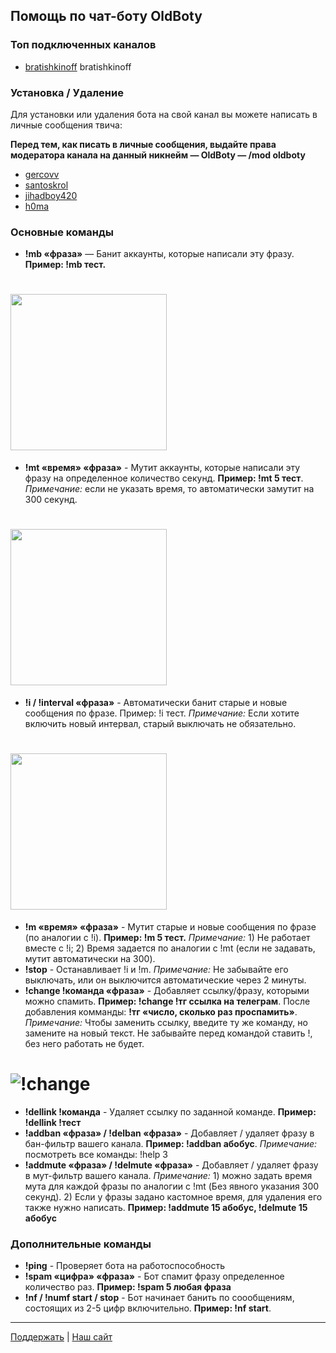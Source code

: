 ## Помощь по чат-боту OldBoty

### Топ подключенных каналов
- [bratishkinoff](https://static-cdn.jtvnw.net/jtv_user_pictures/2a5176cc-f522-487c-a6b8-636ff9f57a54-profile_image-30x30.png) bratishkinoff

### Установка / Удаление
Для установки или удаления бота на свой канал вы можете написать в личные сообщения твича: 
 
**Перед тем, как писать в личные сообщения, выдайте права модератора канала на данный никнейм — OldBoty — /mod oldboty**
- [gercovv](https://www.twitch.tv/gercovv)
- [santoskrol](https://www.twitch.tv/santoskrol)
- [jihadboy420](https://www.twitch.tv/jihadboy420)
- [h0ma](https://www.twitch.tv/h0mah0mah0myak)

### Основные команды
- **!mb «фраза»** — Банит аккаунты, которые написали эту фразу. **Пример: !mb тест.**
# <img src="https://i.imgur.com/ZiqfxGi.gif" width="250" />
- **!mt «время» «фраза»** - Мутит аккаунты, которые написали эту фразу на определенное количество секунд. **Пример: !mt 5 тест**. *Примечание:* если не указать время, то автоматически замутит на 300 секунд.
# <img src="https://i.imgur.com/B3dAxHN.gif" width="250" />
- **!i / !interval «фраза»** - Автоматически банит старые и новые сообщения по фразе. Пример: !i тест. *Примечание:* Если хотите включить новый интервал, старый выключать не обязательно.
# <img src="https://i.imgur.com/ivXw74d.gif" width="250" />
- **!m «время» «фраза»** - Мутит старые и новые сообщения по фразе (по аналогии с !i). **Пример: !m 5 тест.** *Примечание:* 1) Не работает вместе с !i; 2) Время задается по аналогии с !mt (если не задавать, мутит автоматически на 300).
- **!stop** - Останавливает !i и !m. *Примечание:* Не забывайте его выключать, или он выключится автоматические через 2 минуты.
- **!change !команда «фраза»** - Добавляет ссылку/фразу, которыми можно спамить. **Пример: !change !тг ссылка на телеграм**. После добавления комманды: **!тг «число, сколько раз проспамить»**. *Примечание:* Чтобы заменить ссылку, введите ту же команду, но замените на новый текст. Не забывайте перед командой ставить !, без него работать не будет.
# ![!change](https://i.imgur.com/o2W0nY9.gif)
- **!dellink !команда** - Удаляет ссылку по заданной команде. **Пример: !dellink !тест**
- **!addban «фраза» / !delban «фраза»** - Добавляет / удаляет фразу в бан-фильтр вашего канала. **Пример: !addban абобус**. *Примечание:* посмотреть все команды: !help 3
- **!addmute «фраза» / !delmute «фраза»** - Добавляет / удаляет фразу в мут-фильтр вашего канала. *Примечание:* 1) можно задать время мута для каждой фразы по аналогии с !mt (Без явного указания 300 секунд). 2) Если у фразы задано кастомное время, для удаления его также нужно написать. **Пример: !addmute 15 абобус, !delmute 15 абобус**

### Дополнительные команды
- **!ping** - Проверяет бота на работоспособность
- **!spam «цифра» «фраза»** - Бот спамит фразу определенное количество раз. **Пример: !spam 5 любая фраза**
- **!nf / !numf start / stop** - Бот начинает банить по соообщениям, состоящих из 2-5 цифр включительно. **Пример: !nf start**.

***
[Поддержать](https://www.donationalerts.com/r/gercovv) | [Наш сайт](http://193.124.112.27/)
